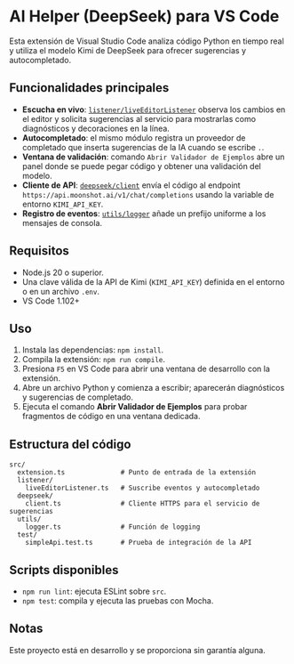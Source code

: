 # AI Helper (DeepSeek) para VS Code

Esta extensión de Visual Studio Code analiza código Python en tiempo real y utiliza el modelo Kimi de DeepSeek para ofrecer sugerencias y autocompletado.

## Funcionalidades principales

- **Escucha en vivo**: [`listener/liveEditorListener`](src/listener/liveEditorListener.ts) observa los cambios en el editor y solicita sugerencias al servicio para mostrarlas como diagnósticos y decoraciones en la línea.
- **Autocompletado**: el mismo módulo registra un proveedor de completado que inserta sugerencias de la IA cuando se escribe `.`.
- **Ventana de validación**: comando `Abrir Validador de Ejemplos` abre un panel donde se puede pegar código y obtener una validación del modelo.
- **Cliente de API**: [`deepseek/client`](src/deepseek/client.ts) envía el código al endpoint `https://api.moonshot.ai/v1/chat/completions` usando la variable de entorno `KIMI_API_KEY`.
- **Registro de eventos**: [`utils/logger`](src/utils/logger.ts) añade un prefijo uniforme a los mensajes de consola.

## Requisitos

- Node.js 20 o superior.
- Una clave válida de la API de Kimi (`KIMI_API_KEY`) definida en el entorno o en un archivo `.env`.
- VS Code 1.102+

## Uso

1. Instala las dependencias: `npm install`.
2. Compila la extensión: `npm run compile`.
3. Presiona `F5` en VS Code para abrir una ventana de desarrollo con la extensión.
4. Abre un archivo Python y comienza a escribir; aparecerán diagnósticos y sugerencias de completado.
5. Ejecuta el comando **Abrir Validador de Ejemplos** para probar fragmentos de código en una ventana dedicada.

## Estructura del código

```
src/
  extension.ts              # Punto de entrada de la extensión
  listener/
    liveEditorListener.ts   # Suscribe eventos y autocompletado
  deepseek/
    client.ts               # Cliente HTTPS para el servicio de sugerencias
  utils/
    logger.ts               # Función de logging
  test/
    simpleApi.test.ts       # Prueba de integración de la API
```

## Scripts disponibles

- `npm run lint`: ejecuta ESLint sobre `src`.
- `npm test`: compila y ejecuta las pruebas con Mocha.

## Notas

Este proyecto está en desarrollo y se proporciona sin garantía alguna.
